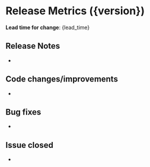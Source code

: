 # Release Metrics ({version})

**Lead time for change**: {lead_time}

## Release Notes
* 


## Code changes/improvements
* 

## Bug fixes
* 

## Issue closed
* 